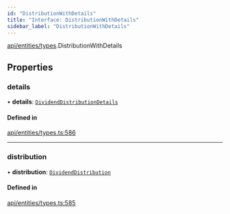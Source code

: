 ```yaml
---
id: "DistributionWithDetails"
title: "Interface: DistributionWithDetails"
sidebar_label: "DistributionWithDetails"
---
```


[api/entities/types](../../../../../modules/API/Entities/Types/Types.md).DistributionWithDetails

## Properties

### details

• **details**: [`DividendDistributionDetails`](../../DividendDistribution/Types/DividendDistributionDetails/DividendDistributionDetails.md)

#### Defined in

[api/entities/types.ts:586](https://github.com/PolymeshAssociation/polymesh-sdk/blob/fbf6882d0/src/api/entities/types.ts#L586)

___

### distribution

• **distribution**: [`DividendDistribution`](../../../../../classes/API/Entities/DividendDistribution/DividendDistribution.md)

#### Defined in

[api/entities/types.ts:585](https://github.com/PolymeshAssociation/polymesh-sdk/blob/fbf6882d0/src/api/entities/types.ts#L585)
